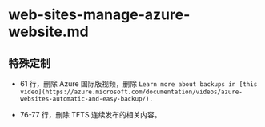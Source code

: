 # web-sites-manage-azure-website.md

## 特殊定制

* 61 行，删除 Azure 国际版视频，删除 `Learn more about backups in [this video](https://azure.microsoft.com/documentation/videos/azure-websites-automatic-and-easy-backup/).`

* 76-77 行，删除 TFTS 连续发布的相关内容。